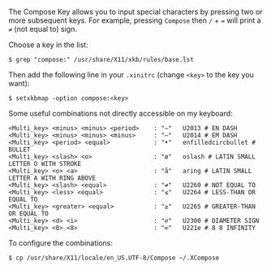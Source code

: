 <!-- 
.. title: Compose Key
.. slug: compose-key
.. date: 2014-12-25 21:40:12+01:00
.. tags: archlinux, keyboard
.. link: 
.. description: 
.. type: text
-->

The Compose Key allows you to input special characters by pressing two or more
subsequent keys. For example, pressing `Compose` then `/` + `=` will print a `≠`
(not equal to) sign.

Choose a key in the list:
```console
$ grep "compose:" /usr/share/X11/xkb/rules/base.lst
```

Then add the following line in your `.xinitrc` (change `<key>` to the key you
want):
```console
$ setxkbmap -option compose:<key>
```

Some useful combinations not directly accessible on my keyboard:
```
<Multi_key> <minus> <minus> <period>    : "–"   U2013 # EN DASH
<Multi_key> <minus> <minus> <minus>     : "—"   U2014 # EM DASH
<Multi_key> <period> <equal>            : "•"   enfilledcircbullet # BULLET
<Multi_key> <slash> <o>                 : "ø"   oslash # LATIN SMALL LETTER O WITH STROKE
<Multi_key> <o> <a>                     : "å"   aring # LATIN SMALL LETTER A WITH RING ABOVE
<Multi_key> <slash> <equal>  	        : "≠"   U2260 # NOT EQUAL TO
<Multi_key> <less> <equal> 	            : "≤"   U2264 # LESS-THAN OR EQUAL TO
<Multi_key> <greater> <equal> 	        : "≥"   U2265 # GREATER-THAN OR EQUAL TO
<Multi_key> <d> <i>		                : "⌀"   U2300 # DIAMETER SIGN
<Multi_key> <8> <8>                     : "∞"   U221e # 8 8 INFINITY
```

To configure the combinations:
```console
$ cp /usr/share/X11/locale/en_US.UTF-8/Compose ~/.XCompose
```
